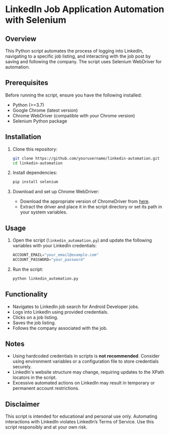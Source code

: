 # LinkedIn Job Application Automation with Selenium

## Overview
This Python script automates the process of logging into LinkedIn, navigating to a specific job listing, and interacting with the job post by saving and following the company. The script uses Selenium WebDriver for automation.

## Prerequisites
Before running the script, ensure you have the following installed:
- Python (>=3.7)
- Google Chrome (latest version)
- Chrome WebDriver (compatible with your Chrome version)
- Selenium Python package

## Installation
1. Clone this repository:
   ```bash
   git clone https://github.com/yourusername/linkedin-automation.git
   cd linkedin-automation
   ```

2. Install dependencies:
   ```bash
   pip install selenium
   ```

3. Download and set up Chrome WebDriver:
   - Download the appropriate version of ChromeDriver from [here](https://chromedriver.chromium.org/downloads).
   - Extract the driver and place it in the script directory or set its path in your system variables.

## Usage
1. Open the script (`linkedin_automation.py`) and update the following variables with your LinkedIn credentials:
   ```python
   ACCOUNT_EMAIL="your_email@example.com"
   ACCOUNT_PASSWORD="your_password"
   ```

2. Run the script:
   ```bash
   python linkedin_automation.py
   ```

## Functionality
- Navigates to LinkedIn job search for Android Developer jobs.
- Logs into LinkedIn using provided credentials.
- Clicks on a job listing.
- Saves the job listing.
- Follows the company associated with the job.

## Notes
- Using hardcoded credentials in scripts is **not recommended**. Consider using environment variables or a configuration file to store credentials securely.
- LinkedIn's website structure may change, requiring updates to the XPath locators in the script.
- Excessive automated actions on LinkedIn may result in temporary or permanent account restrictions.

## Disclaimer
This script is intended for educational and personal use only. Automating interactions with LinkedIn violates LinkedIn’s Terms of Service. Use this script responsibly and at your own risk.

